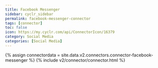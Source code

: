 ```yaml
---
title: Facebook Messenger
sidebar: cyclr_sidebar
permalink: facebook-messenger-connector
tags: [connector]
toc: false
icon: https://my.cyclr.com/api/ConnectorIcon/16379
category: Social Media
categories: [Social Media]
---
```

{% assign connectordata = site.data.v2.connectors.connector-facebook-messenger %}
{% include v2/connector/connector.html %}	